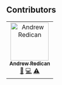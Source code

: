 ## Contributors

<!-- ALL-CONTRIBUTORS-LIST:START - Do not remove or modify this section -->
<!-- prettier-ignore-start -->
<!-- markdownlint-disable -->
<table>
  <tbody>
    <tr>
      <td align="center"><a href="https://resume.github.io/?AndrewRedican"><img src="https://avatars.githubusercontent.com/u/24832471?v=4?s=100" width="100px;" alt="Andrew Redican"/><br /><sub><b>Andrew Redican</b></sub></a><br /><a href="https://github.com/enio-ireland/enio/enio-ireland/enio/commits?author=AndrewRedican" title="Documentation">📖</a> <a href="https://github.com/enio-ireland/enio/enio-ireland/enio/commits?author=AndrewRedican" title="Code">💻</a> <a href="https://github.com/enio-ireland/enio/enio-ireland/enio/commits?author=AndrewRedican" title="Tests">⚠️</a></td>
    </tr>
  </tbody>
</table>

<!-- markdownlint-restore -->
<!-- prettier-ignore-end -->

<!-- ALL-CONTRIBUTORS-LIST:END -->
